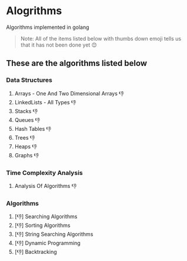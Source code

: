 # Alogrithms
Algorithms implemented in golang

> Note: All of the items listed below with thumbs down emoji tells us that it has not been done yet :blush:

## These are the algorithms listed below

### Data Structures
   
   1. Arrays - One And Two Dimensional Arrays :thumbsdown:
   2. LinkedLists - All Types :thumbsdown:
   3. Stacks :thumbsdown:
   4. Queues :thumbsdown:
   5. Hash Tables :thumbsdown:
   6. Trees :thumbsdown:
   7. Heaps :thumbsdown:
   8. Graphs :thumbsdown:

### Time Complexity Analysis
    
   1. Analysis Of Algorithms :thumbsdown:
      
### Algorithms
   1. [:thumbsdown:] Searching Algorithms 
   2. [:thumbsdown:] Sorting Algorithms 
   3. [:thumbsdown:] String Searching Algorithms 
   4. [:thumbsdown:] Dynamic Programming 
   5. [:thumbsdown:] Backtracking
